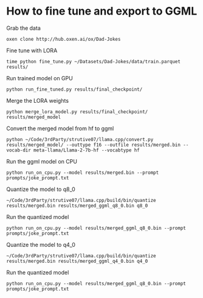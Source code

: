 # How to fine tune and export to GGML

Grab the data

```
oxen clone http://hub.oxen.ai/ox/Dad-Jokes
```

Fine tune with LORA

```
time python fine_tune.py ~/Datasets/Dad-Jokes/data/train.parquet results/
```

Run trained model on GPU

```
python run_fine_tuned.py results/final_checkpoint/
```

Merge the LORA weights

```
python merge_lora_model.py results/final_checkpoint/ results/merged_model
```

Convert the merged model from hf to ggml

```
python ~/Code/3rdParty/strutive07/llama.cpp/convert.py results/merged_model/ --outtype f16 --outfile results/merged.bin --vocab-dir meta-llama/Llama-2-7b-hf --vocabtype hf
```

Run the ggml model on CPU

```
python run_on_cpu.py --model results/merged.bin --prompt prompts/joke_prompt.txt
```

Quantize the model to q8_0

```
~/Code/3rdParty/strutive07/llama.cpp/build/bin/quantize results/merged.bin results/merged_ggml_q8_0.bin q8_0
```

Run the quantized model

```
python run_on_cpu.py --model results/merged_ggml_q8_0.bin --prompt prompts/joke_prompt.txt
```

Quantize the model to q4_0

```
~/Code/3rdParty/strutive07/llama.cpp/build/bin/quantize results/merged.bin results/merged_ggml_q4_0.bin q4_0
```

Run the quantized model

```
python run_on_cpu.py --model results/merged_ggml_q8_0.bin --prompt prompts/joke_prompt.txt
```